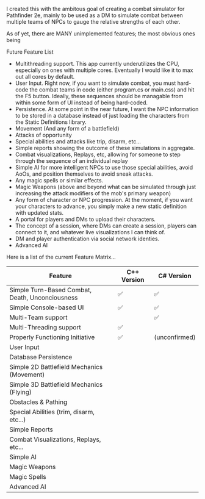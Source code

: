 I created this with the ambitous goal of creating a combat simulator for Pathfinder 2e, mainly to be used as a DM to simulate combat between multiple teams of NPCs to gauge the relative strengths of each other.

As of yet, there are MANY unimplemented features; the most obvious ones being 

Future Feature List

* Multithreading support.  This app currently underutilizes the CPU, especially on ones with multiple cores.   Eventually I would like it to max out all cores by default.
* User Input.   Right now, if you want to simulate combat, you must hard-code the combat teams in code (either program.cs or main.css) and hit the F5 button.   Ideally, these sequences should be managable from within some form of UI instead of being hard-coded.
* Persistence.  At some point in the near future, I want the NPC information to be stored in a database instead of just loading the characters from the Static Definitions library.
* Movement (And any form of a battlefield)
* Attacks of opportunity
* Special abilities and attacks like trip, disarm, etc...
* Simple reports showing the outcome of these simulations in aggregate.
* Combat visualizations, Replays, etc, allowing for someone to step through the sequence of an individual replay
* Simple AI for more intelligent NPCs to use those special abilities, avoid AoOs, and position themselves to avoid sneak attacks.
* Any magic spells or similar effects.
* Magic Weapons (above and beyond what can be simulated through just increasing the attack modifiers of the mob's primary weapon)
* Any form of character or NPC progression.   At the moment, if you want your characters to advance, you simply make a new static definition with updated stats.
* A portal for players and DMs to upload their characters.
* The concept of a session, where DMs can create a session, players can connect to it, and whatever live visualizations I can think of.
* DM and player authentication via social network identies.
* Advanced AI 

Here is a list of the current Feature Matrix...

|Feature|C++ Version|C# Version|
|-------------------------------------------------|-|-|
|Simple Turn-Based Combat, Death, Unconciousness  |✅|✅|
|Simple Console-based UI                          |✅|✅|
|Multi-Team support                               | |✅|
|Multi-Threading support                          |✅||
|Properly Functioning Initiative                  |✅|(unconfirmed)|
|User Input  |||
|Database Persistence |||
|Simple 2D Battlefield Mechanics (Movement) |||
|Simple 3D Battlefield Mechanics (Flying) |||
|Obstacles & Pathing |||
|Special Abilities (trim, disarm, etc...) |||
|Simple Reports|||
|Combat Visualizations, Replays, etc...|||
|Simple AI|||
|Magic Weapons|||
|Magic Spells|||
|Advanced AI|||



